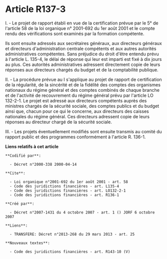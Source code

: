 # Article R137-3

I. - Le projet de rapport établi en vue de la certification prévue par le 5° de l'article 58 de la loi organique n° 2001-692
du 1er août 2001 et le compte rendu des vérifications sont examinés par la formation compétente.

Ils sont ensuite adressés aux secrétaires généraux, aux directeurs généraux et directeurs d'administration centrale
compétents et aux autres autorités administratives compétentes. Sans préjudice du droit d'être entendu prévu à l'article L.
135-4, le délai de réponse qui leur est imparti est fixé à dix jours au plus. Ces autorités administratives adressent
directement copie de leurs réponses aux directeurs chargés du budget et de la comptabilité publique.

II. - La procédure prévue au I s'applique au projet de rapport de certification de la régularité, de la sincérité et de la
fidélité des comptes des organismes nationaux du régime général et des comptes combinés de chaque branche et de l'activité de
recouvrement du régime général prévu par l'article LO 132-2-1. Le projet est adressé aux directeurs compétents auprès des
ministres chargés de la sécurité sociale, des comptes publics et du budget ainsi que, chacun pour ce qui le concerne, aux
directeurs des caisses nationales du régime général. Ces directeurs adressent copie de leurs réponses au directeur chargé de
la sécurité sociale.

III. - Les projets éventuellement modifiés sont ensuite transmis au comité du rapport public et des programmes conformément à
l'article R. 136-1.

**Liens relatifs à cet article**

	**Codifié par**:

	  - Décret n°2000-338 2000-04-14

	**Cite**:

	  - Loi organique n°2001-692 du 1er août 2001 - art. 58
	  - Code des juridictions financières - art. L135-4
	  - Code des juridictions financières - art. LO132-2-1
	  - Code des juridictions financières - art. R136-1

	**Créé par**:

	  - Décret n°2007-1431 du 4 octobre 2007 - art. 1 () JORF 6 octobre 2007

	**Liens**:

	  - TRANSFERE: Décret n°2013-268 du 29 mars 2013 - art. 25

	**Nouveaux textes**:

	  - Code des juridictions financières - art. R143-10 (V)
